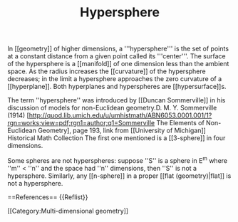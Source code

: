 ﻿---
lastrevid: 647806949
pageid: 14094462
canonicalurl: http://en.wikipedia.org/wiki/Hypersphere
title: Hypersphere
editurl: http://en.wikipedia.org/w/index.php?title=Hypersphere&action=edit
length: 1214
contentmodel: wikitext
pagelanguage: en
touched: 2015-02-19T02:23:36Z
ns: 0
fullurl: http://en.wikipedia.org/wiki/Hypersphere
---

In [[geometry]] of higher dimensions, a '''hypersphere''' is the set of points at a constant distance from a given point called its '''center'''. The surface of the hypersphere is a [[manifold]] of one dimension less than the ambient space. As the radius increases the [[curvature]] of the hypersphere decreases; in the limit a hypersphere approaches the zero curvature of a [[hyperplane]]. Both hyperplanes and hyperspheres are [[hypersurface]]s.

The term ''hypersphere'' was introduced by [[Duncan Sommerville]] in his discussion of models for non-Euclidean geometry.<ref>D. M. Y. Sommerville (1914) [http://quod.lib.umich.edu/u/umhistmath/ABN6053.0001.001/1?rgn=works;view=pdf;rgn1=author;q1=Sommerville The Elements of Non-Euclidean Geometry], page 193, link from [[University of Michigan]] Historical Math Collection</ref> The first one mentioned is a [[3-sphere]] in four dimensions.

Some spheres are not hyperspheres: suppose ''S'' is a sphere in E<sup>m</sup> where ''m'' < ''n'' and the space had ''n'' dimensions, then ''S'' is not a hypersphere. Similarly, any [[n-sphere]] in a proper [[flat (geometry)|flat]] is not a hypersphere.

==References==
{{Reflist}}

[[Category:Multi-dimensional geometry]]